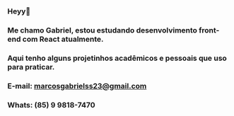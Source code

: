 ### Heyy👋

### Me chamo Gabriel, estou estudando desenvolvimento front-end com React atualmente.
### Aqui tenho alguns projetinhos acadêmicos e pessoais que uso para praticar.

### E-mail: marcosgabrielss23@gmail.com
### Whats: (85) 9 9818-7470

<!--
**gabriel-santi/gabriel-santi** is a ✨ _special_ ✨ repository because its `README.md` (this file) appears on your GitHub profile.

Here are some ideas to get you started:

- 🔭 I’m currently working on ...
- 🌱 I’m currently learning ...
- 👯 I’m looking to collaborate on ...
- 🤔 I’m looking for help with ...
- 💬 Ask me about ...
- 📫 How to reach me: ...
- 😄 Pronouns: ...
- ⚡ Fun fact: ...
-->
